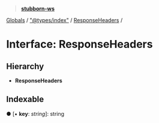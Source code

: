 > **[stubborn-ws](../README.md)**

[Globals](../globals.md) / ["@types/index"](../modules/__types_index_.md) / [ResponseHeaders](__types_index_.responseheaders.md) /

# Interface: ResponseHeaders

## Hierarchy

* **ResponseHeaders**

## Indexable

● \[▪ **key**: *string*\]: string